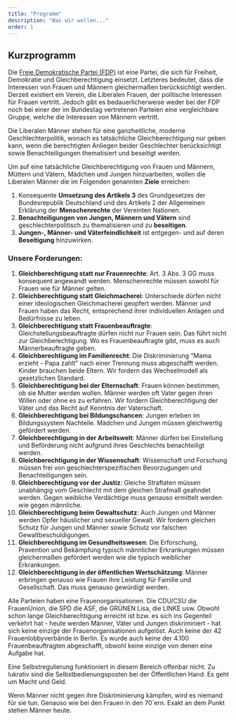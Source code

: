 ```yaml
---
title: "Programm"
description: "Was wir wollen..."
order: 1
---
```


## Kurzprogramm

Die [Freie Demokratische Partei (FDP)](https://www.fdp.de) ist eine Partei, die sich für Freiheit, Demokratie und Gleichberechtigung einsetzt. Letzteres bedeutet, dass die Interessen von Frauen und Männern gleichermaßen berücksichtigt werden. Derzeit existiert ein Verein, die Liberalen Frauen, der politische Interessen für Frauen vertritt. Jedoch gibt es bedauerlicherweise weder bei der FDP noch bei einer der im Bundestag vertretenen Parteien eine vergleichbare Gruppe, welche die Interessen von Männern vertritt.

Die Liberalen Männer stehen für eine ganzheitliche, moderne Geschlechterpolitik, wonach es tatsächliche Gleichberechtigung nur geben kann, wenn die berechtigten Anliegen beider Geschlechter berücksichtigt sowie Benachteiligungen thematisiert und beseitigt werden.

Um auf eine tatsächliche Gleichberechtigung von Frauen und Männern, Müttern und Vätern, Mädchen und Jungen hinzuarbeiten, wollen die Liberalen Männer die im Folgenden genannten **Ziele** erreichen:

1. Konsequente **Umsetzung des Artikels 3** des Grundgesetzes der Bundesrepublik Deutschland und des Artikels 2 der Allgemeinen Erklärung der **Menschenrechte** der Vereinten Nationen.
2. **Benachteiligungen von Jungen, Männern und Vätern** sind geschlechterpolitisch zu thematisieren und zu **beseitigen**.
3. **Jungen-, Männer- und Väterfeindlichkeit** ist entgegen- und auf deren **Beseitigung**
hinzuwirken.

### Unsere Forderungen:

1. **Gleichberechtigung statt nur Frauenrechte**:
Art. 3 Abs. 3 GG muss konsequent angewandt werden. Menschenrechte müssen sowohl für Frauen wie für Männer gelten.
2. **Gleichberechtigung statt Gleichmacherei**:
Unterschiede dürfen nicht einer ideologischen Gleichmacherei geopfert werden. Männer und Frauen haben das Recht, entsprechend ihrer individuellen Anlagen und Bedürfnisse zu leben.
3. **Gleichberechtigung statt Frauenbeauftragte**:
Gleichstellungsbeauftragte dürfen nicht nur Frauen sein. Das führt nicht zur Gleichberechtigung. Wo es Frauenbeauftragte gibt, muss es auch Männerbeauftragte geben.
4. **Gleichberechtigung im Familienrecht**:
Die Diskriminierung “Mama erzieht - Papa zahlt” nach einer Trennung muss abgeschafft werden. Kinder brauchen beide Eltern. Wir fordern das Wechselmodell als gesetzlichen Standard.
5. **Gleichberechtigung bei der Elternschaft**:
Frauen können bestimmen, ob sie Mutter werden wollen. Männer werden oft Vater gegen ihren Willen oder ohne es zu erfahren. Wir fordern Gleichberechtigung der Väter und das Recht auf Kenntnis der Vaterschaft.
6. **Gleichberechtigung bei Bildungschancen**:
Jungen erleben im Bildungssystem Nachteile. Mädchen und Jungen müssen gleichwertig gefördert werden.
7. **Gleichberechtigung in der Arbeitswelt**:
Männer dürfen bei Einstellung und Beförderung nicht aufgrund ihres Geschlechts benachteiligt werden.
8. **Gleichberechtigung in der Wissenschaft**:
Wissenschaft und Forschung müssen frei von geschlechterspezifischen Bevorzugungen und Benachteiligungen sein.
9. **Gleichberechtigung vor der Justiz**:
Gleiche Straftaten müssen unabhängig vom Geschlecht mit dem gleichen Strafmaß geahndet werden. Gegen weibliche Verdächtige muss genauso ermittelt werden wie gegen männliche.
10. **Gleichberechtigung beim Gewaltschutz**:
Auch Jungen und Männer werden Opfer häuslicher und sexueller Gewalt. Wir fordern gleichen Schutz für Jungen und Männer sowie Schutz vor falschen Gewaltbeschuldigungen.
11. **Gleichberechtigung im Gesundheitswesen**:
Die Erforschung, Pravention und Bekämpfung typisch männlicher Erkrankungen müssen gleichermaßen gefördert werden wie die typisch weiblicher Erkrankungen.
12. **Gleichberechtigung in der öffentlichen Wertschätzung**:
Männer erbringen genauso wie Frauen ihre Leistung für Familie und Gesellschaft. Das muss genauso gewürdigt werden.

Alle Parteien haben eine Frauenorganisationen. Die CDU/CSU die FrauenUnion, die SPD die ASF, die GRÜNEN Lisa, die LINKE usw. Obwohl schon lange Gleichberechtigung erreicht ist bzw. es sich ins Gegenteil verkehrt hat - heute werden Männer, Väter und Jungen diskriminiert - hat sich keine einzige der Frauenorganisationen aufgelöst. Auch keine der 42 Frauenlobbyverbände in Berlin. Es wurde auch keine der 4.100 Frauenbeauftragten abgeschafft, obwohl keine einzige von denen eine Aufgabe hat.

Eine Selbstregulierung funktioniert in diesem Bereich offenbar nicht. Zu lukrativ sind die Selbstbedienungsposten bei der Öffentlichen Hand. Es geht um Macht und Geld.

Wenn Männer nicht gegen ihre Diskriminierung kämpfen, wird es niemand für sie tun. Genauso wie bei den Frauen in den 70´ern. Exakt an dem Punkt stehen Männer heute.

